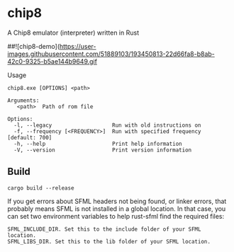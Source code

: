 # chip8
A Chip8 emulator (interpreter) written in Rust

##![chip8-demo](https://user-images.githubusercontent.com/51889103/193450813-22d66fa8-b8ab-42c0-9325-b5ae144b9649.gif

Usage 
```
chip8.exe [OPTIONS] <path>

Arguments:
   <path>  Path of rom file

Options:
  -l, --legacy                   Run with old instructions on
  -f, --frequency [<FREQUENCY>]  Run with specified frequency [default: 700]
  -h, --help                     Print help information
  -V, --version                  Print version information
```


## Build
```
cargo build --release
```
If you get errors about SFML headers not being found, or linker errors, that probably means SFML is not installed in a global location. In that case, you can set two environment variables to help rust-sfml find the required files:

```
SFML_INCLUDE_DIR. Set this to the include folder of your SFML location.
SFML_LIBS_DIR. Set this to the lib folder of your SFML location.
```
